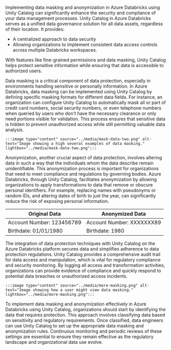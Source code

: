 Implementing data masking and anonymization in Azure Databricks using Unity Catalog can significantly enhance the security and compliance of your data management processes. Unity Catalog in Azure Databricks serves as a unified data governance solution for all data assets, regardless of their location. It provides:

- A centralized approach to data security
- Allowing organizations to implement consistent data access controls across multiple Databricks workspaces. 
 
With features like fine-grained permissions and data masking, Unity Catalog helps protect sensitive information while ensuring that data is accessible to authorized users.

Data masking is a critical component of data protection, especially in environments handling sensitive or personally information. In Azure Databricks, data masking can be implemented using Unity Catalog by defining specific masking formats for different data fields. For instance, an organization can configure Unity Catalog to automatically mask all or part of credit card numbers, social security numbers, or even telephone numbers when queried by users who don't have the necessary clearance or only need portions visible for validation. This process ensures that sensitive data is hidden to prevent unauthorized access while still permitting valuable data analysis.

    :::image type="content" source="../media/mask-data-two.png" alt-text="Image showing a high several examples of data masking." lightbox="../media/mask-data-two.png":::

Anonymization, another crucial aspect of data protection, involves altering data in such a way that the individuals whom the data describe remain unidentifiable. This anonymization process is important for organizations that need to meet compliance and regulations by governing bodies. Azure Databricks, through Unity Catalog, facilitates anonymization by allowing organizations to apply transformations to data that remove or obscure personal identifiers. For example, replacing names with pseudonyms or random IDs, and altering dates of birth to just the year, can significantly reduce the risk of exposing personal information.

| Original Data        | Anonymized Data |
|----------------------|-----------------|
| Account Number: 123456789 | Account Number: XXXXXXX89 |
| Birthdate: 01/01/1980     | Birthdate: 1980     |

The integration of data protection techniques with Unity Catalog on the Azure Databricks platform secures data and simplifies adherence to data protection regulations. Unity Catalog provides a comprehensive audit trail for data access and manipulation, which is vital for regulatory compliance and security monitoring. By logging all access and transformation activities, organizations can provide evidence of compliance and quickly respond to potential data breaches or unauthorized access incidents.

    :::image type="content" source="../media/more-masking.png" alt-text="Image showing how a user might view data masking." lightbox="../media/more-masking.png":::

To implement data masking and anonymization effectively in Azure Databricks using Unity Catalog, organizations should start by identifying the data that requires protection. This approach involves classifying data based on sensitivity and regulatory requirements. Once classified, data engineers can use Unity Catalog to set up the appropriate data masking and anonymization rules. Continuous monitoring and periodic reviews of these settings are essential to ensure they remain effective as the regulatory landscape and organizational data use evolve.